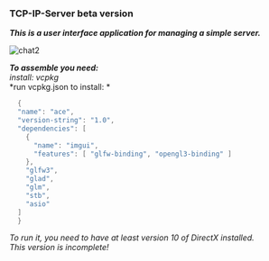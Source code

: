 ### TCP-IP-Server beta version
***This is a user interface application for managing a simple server.***

![chat2](https://user-images.githubusercontent.com/23383424/198527045-eee38e67-0ddf-4e81-9327-6eb3dca23718.gif)

***To assemble you need:***    
*install: vcpkg*    
*run vcpkg.json to install: *    
``` C++
  {
  "name": "ace",
  "version-string": "1.0",
  "dependencies": [
    {
      "name": "imgui",
      "features": [ "glfw-binding", "opengl3-binding" ]
    },
    "glfw3",
    "glad",
    "glm",
    "stb",
    "asio"
  ]
  }
```
*To run it, you need to have at least version 10 of DirectX installed.*    
*This version is incomplete!*    
